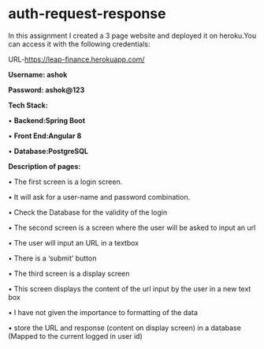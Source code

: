 # auth-request-response

In this assignment I created a 3 page website and deployed it  on heroku.You can access it with the following credentials:

URL-https://leap-finance.herokuapp.com/

**Username: ashok**

**Password: ashok@123**

**Tech Stack:**

• **Backend:Spring Boot**

• **Front End:Angular 8**

• **Database:PostgreSQL**

**Description of pages:**

• The first screen is a login screen.  

• It will ask for a user-name and password combination. 

• Check the Database for the validity of the login

• The second screen is a screen where the user will be asked to input  an url  

• The user will input an URL in a textbox  

• There is a ‘submit’ button  

• The third screen is a display screen  

• This screen  displays the content of the url input by the  user in a new text  
box  

• I have not given the importance to formatting of the data 

• store the URL and response (content on display screen) in a  database (Mapped to the current logged in user id)  

